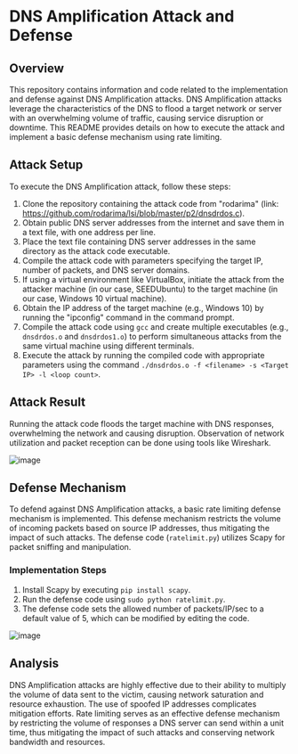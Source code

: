 # DNS Amplification Attack and Defense

## Overview
This repository contains information and code related to the implementation and defense against DNS Amplification attacks. DNS Amplification attacks leverage the characteristics of the DNS to flood a target network or server with an overwhelming volume of traffic, causing service disruption or downtime. This README provides details on how to execute the attack and implement a basic defense mechanism using rate limiting.

## Attack Setup
To execute the DNS Amplification attack, follow these steps:

1. Clone the repository containing the attack code from "rodarima" (link: https://github.com/rodarima/lsi/blob/master/p2/dnsdrdos.c).
2. Obtain public DNS server addresses from the internet and save them in a text file, with one address per line.
3. Place the text file containing DNS server addresses in the same directory as the attack code executable.
4. Compile the attack code with parameters specifying the target IP, number of packets, and DNS server domains.
5. If using a virtual environment like VirtualBox, initiate the attack from the attacker machine (in our case, SEEDUbuntu) to the target machine (in our case, Windows 10 virtual machine).
6. Obtain the IP address of the target machine (e.g., Windows 10) by running the "ipconfig" command in the command prompt.
7. Compile the attack code using `gcc` and create multiple executables (e.g., `dnsdrdos.o` and `dnsdrdos1.o`) to perform simultaneous attacks from the same virtual machine using different terminals.
8. Execute the attack by running the compiled code with appropriate parameters using the command `./dnsdrdos.o -f <filename> -s <Target IP> -l <loop count>`.

## Attack Result
Running the attack code floods the target machine with DNS responses, overwhelming the network and causing disruption. Observation of network utilization and packet reception can be done using tools like Wireshark.

![image](https://github.com/MrKarkeys/CS166Proj/assets/101848838/25eee66e-9434-425a-ad41-93eb41a9c6c3)


## Defense Mechanism
To defend against DNS Amplification attacks, a basic rate limiting defense mechanism is implemented. This defense mechanism restricts the volume of incoming packets based on source IP addresses, thus mitigating the impact of such attacks. The defense code (`ratelimit.py`) utilizes Scapy for packet sniffing and manipulation.

### Implementation Steps
1. Install Scapy by executing `pip install scapy`.
2. Run the defense code using `sudo python ratelimit.py`.
3. The defense code sets the allowed number of packets/IP/sec to a default value of 5, which can be modified by editing the code.

![image](https://github.com/MrKarkeys/CS166Proj/assets/101848838/b18a2d33-dd3f-4e0d-baed-daa476434427)


## Analysis
DNS Amplification attacks are highly effective due to their ability to multiply the volume of data sent to the victim, causing network saturation and resource exhaustion. The use of spoofed IP addresses complicates mitigation efforts. Rate limiting serves as an effective defense mechanism by restricting the volume of responses a DNS server can send within a unit time, thus mitigating the impact of such attacks and conserving network bandwidth and resources.
